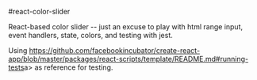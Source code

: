 #react-color-slider

React-based color slider -- just an excuse to play with html range input, event handlers, state, colors, and testing with jest.

Using <a href='https://github.com/facebookincubator/create-react-app/blob/master/packages/react-scripts/template/README.md#running-tests'>https://github.com/facebookincubator/create-react-app/blob/master/packages/react-scripts/template/README.md#running-tests</a>a> as reference for testing.